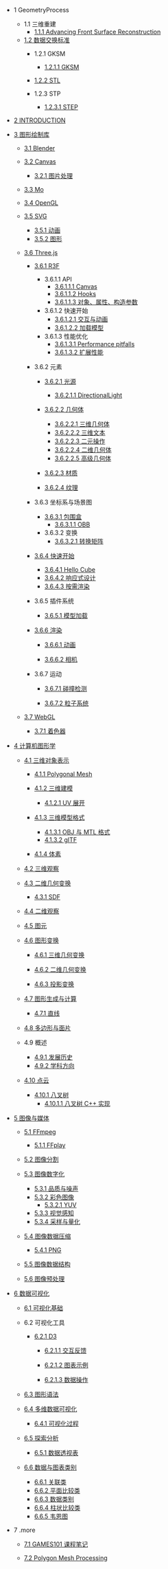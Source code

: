   - 1 GeometryProcess
    - 1.1 三维重建
      - [1.1.1 Advancing Front Surface Reconstruction](/GeometryProcess/三维重建/Advancing%20Front%20Surface%20Reconstruction.md)
    - [1.2 数据交换标准](/GeometryProcess/数据交换标准/README.md)
      - 1.2.1 GKSM
        - [1.2.1.1 GKSM](/GeometryProcess/数据交换标准/GKSM/GKSM.md)
      - [1.2.2 STL](/GeometryProcess/数据交换标准/STL/README.md)
        
      - 1.2.3 STP
        - [1.2.3.1 STEP](/GeometryProcess/数据交换标准/STP/STEP.md)
  - [2 INTRODUCTION](/INTRODUCTION.md)
  - [3 图形绘制库](/图形绘制库/README.md)
    - [3.1 Blender](/图形绘制库/Blender/README.md)
      
    - [3.2 Canvas](/图形绘制库/Canvas/README.md)
      - [3.2.1 图片处理](/图形绘制库/Canvas/图片处理.md)
    - [3.3 Mo](/图形绘制库/Mo/README.md)
      
    - [3.4 OpenGL](/图形绘制库/OpenGL/README.md)
      
    - [3.5 SVG](/图形绘制库/SVG/README.md)
      - [3.5.1 动画](/图形绘制库/SVG/动画.md)
      - [3.5.2 图形](/图形绘制库/SVG/图形.md)
    - [3.6 Three.js](/图形绘制库/Three.js/README.md)
      - [3.6.1 R3F](/图形绘制库/Three.js/R3F/README.md)
        - 3.6.1.1 API
          - [3.6.1.1.1 Canvas](/图形绘制库/Three.js/R3F/API/Canvas.md)
          - [3.6.1.1.2 Hooks](/图形绘制库/Three.js/R3F/API/Hooks.md)
          - [3.6.1.1.3 对象、属性、构造参数](/图形绘制库/Three.js/R3F/API/对象、属性、构造参数.md)
        - 3.6.1.2 快速开始
          - [3.6.1.2.1 交互与动画](/图形绘制库/Three.js/R3F/快速开始/交互与动画.md)
          - [3.6.1.2.2 加载模型](/图形绘制库/Three.js/R3F/快速开始/加载模型.md)
        - 3.6.1.3 性能优化
          - [3.6.1.3.1 Performance pitfalls](/图形绘制库/Three.js/R3F/性能优化/Performance%20pitfalls.md)
          - [3.6.1.3.2 扩展性能](/图形绘制库/Three.js/R3F/性能优化/扩展性能.md)
      - 3.6.2 元素
        - [3.6.2.1 光源](/图形绘制库/Three.js/元素/光源/README.md)
          - [3.6.2.1.1 DirectionalLight](/图形绘制库/Three.js/元素/光源/DirectionalLight.md)
        - [3.6.2.2 几何体](/图形绘制库/Three.js/元素/几何体/README.md)
          - [3.6.2.2.1 三维几何体](/图形绘制库/Three.js/元素/几何体/三维几何体.md)
          - [3.6.2.2.2 三维文本](/图形绘制库/Three.js/元素/几何体/三维文本.md)
          - [3.6.2.2.3 二元操作](/图形绘制库/Three.js/元素/几何体/二元操作.md)
          - [3.6.2.2.4 二维几何体](/图形绘制库/Three.js/元素/几何体/二维几何体.md)
          - [3.6.2.2.5 高级几何体](/图形绘制库/Three.js/元素/几何体/高级几何体.md)
        - [3.6.2.3 材质](/图形绘制库/Three.js/元素/材质/README.md)
          
        - [3.6.2.4 纹理](/图形绘制库/Three.js/元素/纹理/README.md)
          
      - 3.6.3 坐标系与场景图
        - [3.6.3.1 包围盒](/图形绘制库/Three.js/坐标系与场景图/包围盒/README.md)
          - [3.6.3.1.1 OBB](/图形绘制库/Three.js/坐标系与场景图/包围盒/OBB.md)
        - 3.6.3.2 变换
          - [3.6.3.2.1 转换矩阵](/图形绘制库/Three.js/坐标系与场景图/变换/转换矩阵.md)
      - [3.6.4 快速开始](/图形绘制库/Three.js/快速开始/README.md)
        - [3.6.4.1 Hello Cube](/图形绘制库/Three.js/快速开始/Hello%20Cube.md)
        - [3.6.4.2 响应式设计](/图形绘制库/Three.js/快速开始/响应式设计.md)
        - [3.6.4.3 按需渲染](/图形绘制库/Three.js/快速开始/按需渲染.md)
      - 3.6.5 插件系统
        - [3.6.5.1 模型加载](/图形绘制库/Three.js/插件系统/模型加载/README.md)
          
      - [3.6.6 渲染](/图形绘制库/Three.js/渲染/README.md)
        - [3.6.6.1 动画](/图形绘制库/Three.js/渲染/动画/README.md)
          
        - [3.6.6.2 相机](/图形绘制库/Three.js/渲染/相机/README.md)
          
      - 3.6.7 运动
        - [3.6.7.1 碰撞检测](/图形绘制库/Three.js/运动/碰撞检测/README.md)
          
        - [3.6.7.2 粒子系统](/图形绘制库/Three.js/运动/粒子系统/README.md)
          
    - [3.7 WebGL](/图形绘制库/WebGL/README.md)
      - [3.7.1 着色器](/图形绘制库/WebGL/着色器.md)
  - [4 计算机图形学](/计算机图形学/README.md)
    - [4.1 三维对象表示](/计算机图形学/三维对象表示/README.md)
      - [4.1.1 Polygonal Mesh](/计算机图形学/三维对象表示/Polygonal%20Mesh/README.md)
        
      - [4.1.2 三维建模](/计算机图形学/三维对象表示/三维建模/README.md)
        - [4.1.2.1 UV 展开](/计算机图形学/三维对象表示/三维建模/UV%20展开.md)
      - [4.1.3 三维模型格式](/计算机图形学/三维对象表示/三维模型格式/README.md)
        - [4.1.3.1 OBJ 与 MTL 格式](/计算机图形学/三维对象表示/三维模型格式/OBJ%20与%20MTL%20格式.md)
        - [4.1.3.2 gITF](/计算机图形学/三维对象表示/三维模型格式/gITF.md)
      - [4.1.4 体素](/计算机图形学/三维对象表示/体素.md)
    - [4.2 三维观察](/计算机图形学/三维观察/README.md)
      
    - [4.3 二维几何变换](/计算机图形学/二维几何变换/README.md)
      - [4.3.1 SDF](/计算机图形学/二维几何变换/SDF/README.md)
        
    - [4.4 二维观察](/计算机图形学/二维观察/README.md)
      
    - [4.5 图元](/计算机图形学/图元/README.md)
      
    - [4.6 图形变换](/计算机图形学/图形变换/README.md)
      - [4.6.1 三维几何变换](/计算机图形学/图形变换/三维几何变换/README.md)
        
      - [4.6.2 二维几何变换](/计算机图形学/图形变换/二维几何变换/README.md)
        
      - [4.6.3 投影变换](/计算机图形学/图形变换/投影变换/README.md)
        
    - [4.7 图形生成与计算](/计算机图形学/图形生成与计算/README.md)
      - [4.7.1 直线](/计算机图形学/图形生成与计算/直线.md)
    - [4.8 多边形与面片](/计算机图形学/多边形与面片/README.md)
      
    - 4.9 概述
      - [4.9.1 发展历史](/计算机图形学/概述/发展历史.md)
      - [4.9.2 学科方向](/计算机图形学/概述/学科方向.md)
    - [4.10 点云](/计算机图形学/点云/README.md)
      - [4.10.1 八叉树](/计算机图形学/点云/八叉树/README.md)
        - [4.10.1.1 八叉树 C++ 实现](/计算机图形学/点云/八叉树/八叉树%20C++%20实现.md)
  - [5 图像与媒体](/图像与媒体/README.md)
    - [5.1 FFmpeg](/图像与媒体/FFmpeg/README.md)
      - [5.1.1 FFplay](/图像与媒体/FFmpeg/FFplay.md)
    - [5.2 图像分割](/图像与媒体/图像分割/README.md)
      
    - [5.3 图像数字化](/图像与媒体/图像数字化/README.md)
      - [5.3.1 品质与噪声](/图像与媒体/图像数字化/品质与噪声.md)
      - [5.3.2 彩色图像](/图像与媒体/图像数字化/彩色图像/README.md)
        - [5.3.2.1 YUV](/图像与媒体/图像数字化/彩色图像/YUV.md)
      - [5.3.3 视觉感知](/图像与媒体/图像数字化/视觉感知.md)
      - [5.3.4 采样与量化](/图像与媒体/图像数字化/采样与量化.md)
    - [5.4 图像数据压缩](/图像与媒体/图像数据压缩/README.md)
      - [5.4.1 PNG](/图像与媒体/图像数据压缩/PNG.md)
    - [5.5 图像数据结构](/图像与媒体/图像数据结构/README.md)
      
    - [5.6 图像预处理](/图像与媒体/图像预处理/README.md)
      
  - [6 数据可视化](/数据可视化/README.md)
    - [6.1 可视化基础](/数据可视化/可视化基础/README.md)
      
    - 6.2 可视化工具
      - [6.2.1 D3](/数据可视化/可视化工具/D3/README.md)
        - [6.2.1.1 交互反馈](/数据可视化/可视化工具/D3/交互反馈/README.md)
          
        - [6.2.1.2 图表示例](/数据可视化/可视化工具/D3/图表示例/README.md)
          
        - [6.2.1.3 数据操作](/数据可视化/可视化工具/D3/数据操作/README.md)
          
    - [6.3 图形语法](/数据可视化/图形语法/README.md)
      
    - [6.4 多维数据可视化](/数据可视化/多维数据可视化/README.md)
      - [6.4.1 可视化过程](/数据可视化/多维数据可视化/可视化过程.md)
    - [6.5 探索分析](/数据可视化/探索分析/README.md)
      - [6.5.1 数据透视表](/数据可视化/探索分析/数据透视表.md)
    - [6.6 数据与图表类别](/数据可视化/数据与图表类别/README.md)
      - [6.6.1 关联类](/数据可视化/数据与图表类别/关联类.md)
      - [6.6.2 平面比较类](/数据可视化/数据与图表类别/平面比较类.md)
      - [6.6.3 数据类别](/数据可视化/数据与图表类别/数据类别.md)
      - [6.6.4 柱状比较类](/数据可视化/数据与图表类别/柱状比较类.md)
      - [6.6.5 韦恩图](/数据可视化/数据与图表类别/韦恩图.md)
  - 7 .more
    - [7.1 GAMES101 课程笔记](/.more/GAMES101%20课程笔记/README.md)
      
    - [7.2 Polygon Mesh Processing](/.more/Polygon%20Mesh%20Processing/README.md)
      